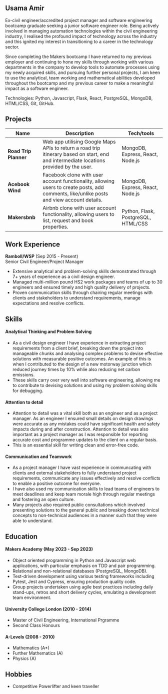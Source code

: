 ## Usama Amir

Ex-civil engineer/accredited project manager and software engineering bootcamp graduate seeking a junior software engineer role. Being actively involved in managing automation technologies within the civil engineering industry, I realised the profound impact of technology across the industry and this ignited my interest in transitioning to a career in the technology sector.

Since completing the Makers bootcamp I have returned to my previous employer and continuing to hone my skills through working with various departments in the company to develop tools to automate processes using my newly acquired skills, and pursuing further personal projects, I am keen to use the analytical, team working and mathematical abilities developed throughout the bootcamp and my previous career to make a meaningful impact as a software engineer.

Technologies: Python, Javascript, Flask, React, PostgreSQL, MongoDB, HTML/CSS, Git, GitHub.




## Projects

| Name                         | Description       | Tech/tools        |
| ---------------------------- | ----------------- | ----------------- |
| **Road Trip Planner**            | Web app utilising Google Maps APIs to return a road trip itinerary based on start, end and intermediate locations provided by the user. | MongoDB, Express, React, Node.js |
| **Acebook Wind**            | Facebook clone with user account functionality, allowing users to create posts, add comments, like/unlike posts  and view account details. | MongoDB, Express, React, Node.js |
| **Makersbnb**            | Airbnb clone with user account functionality, allowing users to list, request and book properties. | Python, Flask, PostgreSQL, HTML/CSS |




                                                                                       
## Work Experience

**Ramboll/WSP** (Sep 2015 - Present)  
Senior Civil Engineer/Project Manager

- Extensive analytical and problem-solving skills demonstrated through 7+ years of experience as a civil design engineer.
- Managed multi-million pound HS2 work packages and teams of up to 30 engineers and ensured timely and high quality delivery of projects.
- Proven communication skills through chairing regular meetings with clients and stakeholders to understand requirements, manage expectations and resolve conflicts.




## Skills

#### Analytical Thinking and Problem Solving
- As a civil design engineer I have experience in extracting project requirements from a client brief, breaking down the project into manageable chunks and analysing complex problems to devise effective solutions with measurable positive outcomes. An example of this is when I contributed to the design of a new motorway junction which reduced journey times by 10% whlie also reducing net carbon emissions.
- These skills carry over very well into software engineering, allowing me to contribute to devising solutions and using my problem solving skills for debugging.


#### Attention to detail
- Attention to detail was a vital skill both as an engineer and as a project manager. As an engineer I ensured small details on design drawings were accurate as any mistakes could have significant health and safety impacts during and after construction. Attention to detail was also important as a project manager as I was responsible for reporting accurate cost and programme updates to the client on a regular basis.
- This is an essential skill for writing clean and error-free code.


#### Communication and Teamwork
- As a project manager I have vast experience in communcating with clients and external stakeholders to fully understand project requirements, communicate any issues effectively and resolve conflicts to enable a positive outcome for everyone.
- I have also used my communication skills to lead teams of engineers to meet deadlines and keep team morale high through regular meetings and fostering an open culture.
- Many projects also required public consultations which involved presenting solutions to the general public and breaking down technical concepts to non-technical audiences in a manner such that they were able to understand. 


## Education

#### Makers Academy (May 2023 - Sep 2023)

- Object oriented programming in Python and Javascript web applications, with particular emphasis on TDD and pair programming.
- Relational and non-relational databases (PostgreSQL, MongoDB).
- Test-driven development using various testing frameworks including Pytest, Jest and Cypress, ensuring production quality code.
- Group projects undertaken using agile best practices including daily stand-ups, retros and short delivery cycles, emulating a development team environment.

#### University College London (2010 - 2014)

- Master of Civil Engineering, International Prgramme
- Second Class Honours

#### A-Levels (2008 - 2010)

- Mathematics (A*)
- Further Mathematics (A)
- Physics (A)



## Hobbies

- Competitive Powerlifter and keen traveller
